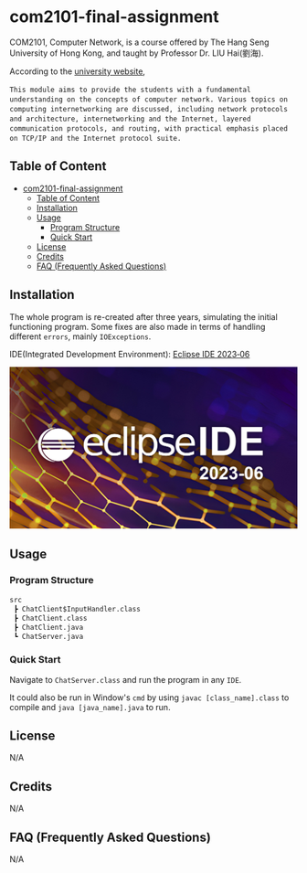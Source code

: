 # com2101-final-assignment

COM2101, Computer Network, is a course offered by The Hang Seng University of Hong Kong, and taught by Professor Dr. LIU Hai(劉海). 

According to the [university website](https://www.hsu.edu.hk/en/academic-programmes/undergraduate/ahcc/academic-structure/?shortname=COM2101&cid=2079), 

`
This module aims to provide the students with a fundamental understanding on the concepts of computer network. Various topics on computing internetworking are discussed, including network protocols and architecture, internetworking and the Internet, layered communication protocols, and routing, with practical emphasis placed on TCP/IP and the Internet protocol suite.
`

## Table of Content
- [com2101-final-assignment](#com2101-final-assignment)
  - [Table of Content](#table-of-content)
  - [Installation](#installation)
  - [Usage](#usage)
    - [Program Structure](#program-structure)
    - [Quick Start](#quick-start)
  - [License](#license)
  - [Credits](#credits)
  - [FAQ (Frequently Asked Questions)](#faq-frequently-asked-questions)

## Installation

The whole program is re-created after three years, simulating the initial functioning program. Some fixes are also made in terms of handling different `errors`, mainly `IOExceptions`.

IDE(Integrated Development Environment): [Eclipse IDE 2023‑06](https://www.eclipse.org/downloads/packages/release/2023-06/r)

![Alt text](image.png)

## Usage

### Program Structure

```
src
 ┣ ChatClient$InputHandler.class
 ┣ ChatClient.class
 ┣ ChatClient.java
 ┗ ChatServer.java
```

### Quick Start

Navigate to `ChatServer.class` and run the program in any `IDE`.

It could also be run in Window's `cmd` by using `javac [class_name].class` to compile and `java [java_name].java` to run.

## License

N/A

## Credits

N/A

## FAQ (Frequently Asked Questions)

N/A